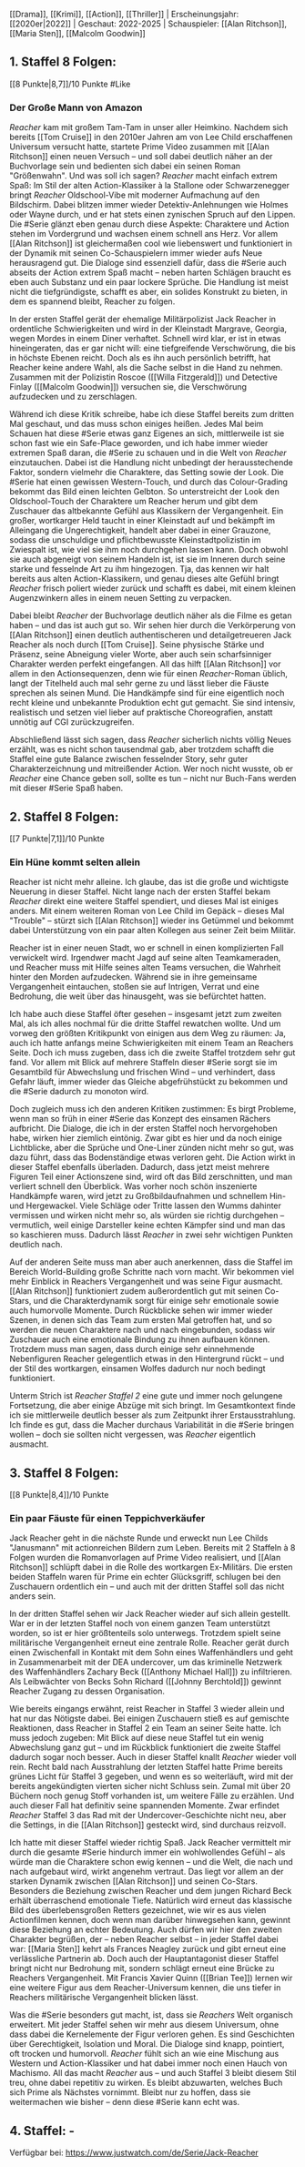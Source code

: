 
[[Drama]], [[Krimi]], [[Action]], [[Thriller]] | Erscheinungsjahr: [[2020er|2022]] | Geschaut: 2022-2025 | Schauspieler: [[Alan Ritchson]], [[Maria Sten]], [[Malcolm Goodwin]] 

## 1. Staffel 8 Folgen: 

[[8 Punkte|8,7]]/10 Punkte #Like


### Der Große Mann von Amazon

_Reacher_ kam mit großem Tam-Tam in unser aller Heimkino. Nachdem sich bereits [[Tom Cruise]] in den 2010er Jahren am von Lee Child erschaffenen Universum versucht hatte, startete Prime Video zusammen mit [[Alan Ritchson]] einen neuen Versuch – und soll dabei deutlich näher an der Buchvorlage sein und bedienten sich dabei ein seinen Roman "Größenwahn". Und was soll ich sagen? _Reacher_ macht einfach extrem Spaß: Im Stil der alten Action-Klassiker à la Stallone oder Schwarzenegger bringt _Reacher_ Oldschool-Vibe mit moderner Aufmachung auf den Bildschirm. Dabei blitzen immer wieder Detektiv-Anlehnungen wie Holmes oder Wayne durch, und er hat stets einen zynischen Spruch auf den Lippen. Die #Serie glänzt eben genau durch diese Aspekte: Charaktere und Action stehen im Vordergrund und wachsen einem schnell ans Herz. Vor allem [[Alan Ritchson]] ist gleichermaßen cool wie liebenswert und funktioniert in der Dynamik mit seinen Co-Schauspielern immer wieder aufs Neue herausragend gut. Die Dialoge sind essenziell dafür, dass die #Serie auch abseits der Action extrem Spaß macht – neben harten Schlägen braucht es eben auch Substanz und ein paar lockere Sprüche. Die Handlung ist meist nicht die tiefgründigste, schafft es aber, ein solides Konstrukt zu bieten, in dem es spannend bleibt, Reacher zu folgen.

In der ersten Staffel gerät der ehemalige Militärpolizist Jack Reacher in ordentliche Schwierigkeiten und wird in der Kleinstadt Margrave, Georgia, wegen Mordes in einem Diner verhaftet. Schnell wird klar, er ist in etwas hineingeraten, das er gar nicht will: eine tiefgreifende Verschwörung, die bis in höchste Ebenen reicht. Doch als es ihn auch persönlich betrifft, hat Reacher keine andere Wahl, als die Sache selbst in die Hand zu nehmen. Zusammen mit der Polizistin Roscoe ([[Willa Fitzgerald]]) und Detective Finlay ([[Malcolm Goodwin]]) versuchen sie, die Verschwörung aufzudecken und zu zerschlagen.

Während ich diese Kritik schreibe, habe ich diese Staffel bereits zum dritten Mal geschaut, und das muss schon einiges heißen. Jedes Mal beim Schauen hat diese #Serie etwas ganz Eigenes an sich, mittlerweile ist sie schon fast wie ein Safe-Place geworden, und ich habe immer wieder extremen Spaß daran, die #Serie zu schauen und in die Welt von _Reacher_ einzutauchen. Dabei ist die Handlung nicht unbedingt der herausstechende Faktor, sondern vielmehr die Charaktere, das Setting sowie der Look. Die #Serie hat einen gewissen Western-Touch, und durch das Colour-Grading bekommt das Bild einen leichten Gelbton. So unterstreicht der Look den Oldschool-Touch der Charaktere um Reacher herum und gibt dem Zuschauer das altbekannte Gefühl aus Klassikern der Vergangenheit. Ein großer, wortkarger Held taucht in einer Kleinstadt auf und bekämpft im Alleingang die Ungerechtigkeit, handelt aber dabei in einer Grauzone, sodass die unschuldige und pflichtbewusste Kleinstadtpolizistin im Zwiespalt ist, wie viel sie ihm noch durchgehen lassen kann. Doch obwohl sie auch abgeneigt von seinem Handeln ist, ist sie im Inneren durch seine starke und fesselnde Art zu ihm hingezogen. Tja, das kennen wir halt bereits aus alten Action-Klassikern, und genau dieses alte Gefühl bringt _Reacher_ frisch poliert wieder zurück und schafft es dabei, mit einem kleinen Augenzwinkern alles in einem neuen Setting zu verpacken.

Dabei bleibt _Reacher_ der Buchvorlage deutlich näher als die Filme es getan haben – und das ist auch gut so. Wir sehen hier durch die Verkörperung von [[Alan Ritchson]] einen deutlich authentischeren und detailgetreueren Jack Reacher als noch durch [[Tom Cruise]]. Seine physische Stärke und Präsenz, seine Abneigung vieler Worte, aber auch sein scharfsinniger Charakter werden perfekt eingefangen. All das hilft [[Alan Ritchson]] vor allem in den Actionsequenzen, denn wie für einen _Reacher_-Roman üblich, langt der Titelheld auch mal sehr gerne zu und lässt lieber die Fäuste sprechen als seinen Mund. Die Handkämpfe sind für eine eigentlich noch recht kleine und unbekannte Produktion echt gut gemacht. Sie sind intensiv, realistisch und setzen viel lieber auf praktische Choreografien, anstatt unnötig auf CGI zurückzugreifen.

Abschließend lässt sich sagen, dass _Reacher_ sicherlich nichts völlig Neues erzählt, was es nicht schon tausendmal gab, aber trotzdem schafft die Staffel eine gute Balance zwischen fesselnder Story, sehr guter Charakterzeichnung und mitreißender Action. Wer noch nicht wusste, ob er _Reacher_ eine Chance geben soll, sollte es tun – nicht nur Buch-Fans werden mit dieser #Serie Spaß haben.


## 2. Staffel 8 Folgen: 

[[7 Punkte|7,1]]/10 Punkte


### Ein Hüne kommt selten allein

Reacher ist nicht mehr alleine. Ich glaube, das ist die große und wichtigste Neuerung in dieser Staffel. Nicht lange nach der ersten Staffel bekam _Reacher_ direkt eine weitere Staffel spendiert, und dieses Mal ist einiges anders. Mit einem weiteren Roman von Lee Child im Gepäck – dieses Mal "Trouble" – stürzt sich [[Alan Ritchson]] wieder ins Getümmel und bekommt dabei Unterstützung von ein paar alten Kollegen aus seiner Zeit beim Militär.

Reacher ist in einer neuen Stadt, wo er schnell in einen komplizierten Fall verwickelt wird. Irgendwer macht Jagd auf seine alten Teamkameraden, und Reacher muss mit Hilfe seines alten Teams versuchen, die Wahrheit hinter den Morden aufzudecken. Während sie in ihre gemeinsame Vergangenheit eintauchen, stoßen sie auf Intrigen, Verrat und eine Bedrohung, die weit über das hinausgeht, was sie befürchtet hatten.

Ich habe auch diese Staffel öfter gesehen – insgesamt jetzt zum zweiten Mal, als ich alles nochmal für die dritte Staffel rewatchen wollte. Und um vorweg den größten Kritikpunkt von einigen aus dem Weg zu räumen: Ja, auch ich hatte anfangs meine Schwierigkeiten mit einem Team an Reachers Seite. Doch ich muss zugeben, dass ich die zweite Staffel trotzdem sehr gut fand. Vor allem mit Blick auf mehrere Staffeln dieser #Serie sorgt sie im Gesamtbild für Abwechslung und frischen Wind – und verhindert, dass Gefahr läuft, immer wieder das Gleiche abgefrühstückt zu bekommen und die #Serie dadurch zu monoton wird.

Doch zugleich muss ich den anderen Kritiken zustimmen: Es birgt Probleme, wenn man so früh in einer #Serie das Konzept des einsamen Rächers aufbricht. Die Dialoge, die ich in der ersten Staffel noch hervorgehoben habe, wirken hier ziemlich eintönig. Zwar gibt es hier und da noch einige Lichtblicke, aber die Sprüche und One-Liner zünden nicht mehr so gut, was dazu führt, dass das Bodenständige etwas verloren geht. Die Action wirkt in dieser Staffel ebenfalls überladen. Dadurch, dass jetzt meist mehrere Figuren Teil einer Actionszene sind, wird oft das Bild zerschnitten, und man verliert schnell den Überblick. Was vorher noch schön inszenierte Handkämpfe waren, wird jetzt zu Großbildaufnahmen und schnellem Hin- und Hergewackel. Viele Schläge oder Tritte lassen den Wumms dahinter vermissen und wirken nicht mehr so, als würden sie richtig durchgehen – vermutlich, weil einige Darsteller keine echten Kämpfer sind und man das so kaschieren muss. Dadurch lässt _Reacher_ in zwei sehr wichtigen Punkten deutlich nach.

Auf der anderen Seite muss man aber auch anerkennen, dass die Staffel im Bereich World-Building große Schritte nach vorn macht. Wir bekommen viel mehr Einblick in Reachers Vergangenheit und was seine Figur ausmacht. [[Alan Ritchson]] funktioniert zudem außerordentlich gut mit seinen Co-Stars, und die Charakterdynamik sorgt für einige sehr emotionale sowie auch humorvolle Momente. Durch Rückblicke sehen wir immer wieder Szenen, in denen sich das Team zum ersten Mal getroffen hat, und so werden die neuen Charaktere nach und nach eingebunden, sodass wir Zuschauer auch eine emotionale Bindung zu ihnen aufbauen können. Trotzdem muss man sagen, dass durch einige sehr einnehmende Nebenfiguren Reacher gelegentlich etwas in den Hintergrund rückt – und der Stil des wortkargen, einsamen Wolfes dadurch nur noch bedingt funktioniert.

Unterm Strich ist _Reacher Staffel 2_ eine gute und immer noch gelungene Fortsetzung, die aber einige Abzüge mit sich bringt. Im Gesamtkontext finde ich sie mittlerweile deutlich besser als zum Zeitpunkt ihrer Erstausstrahlung. Ich finde es gut, dass die Macher durchaus Variabilität in die #Serie bringen wollen – doch sie sollten nicht vergessen, was _Reacher_ eigentlich ausmacht.


## 3. Staffel 8 Folgen: 

[[8 Punkte|8,4]]/10 Punkte 


### Ein paar Fäuste für einen Teppichverkäufer

Jack Reacher geht in die nächste Runde und erweckt nun Lee Childs "Janusmann" mit actionreichen Bildern zum Leben. Bereits mit 2 Staffeln à 8 Folgen wurden die Romanvorlagen auf Prime Video realisiert, und [[Alan Ritchson]] schlüpft dabei in die Rolle des wortkargen Ex-Militärs. Die ersten beiden Staffeln waren für Prime ein echter Glücksgriff, schlugen bei den Zuschauern ordentlich ein – und auch mit der dritten Staffel soll das nicht anders sein. 

In der dritten Staffel sehen wir Jack Reacher wieder auf sich allein gestellt. War er in der letzten Staffel noch von einem ganzen Team unterstützt worden, so ist er hier größtenteils solo unterwegs. Trotzdem spielt seine militärische Vergangenheit erneut eine zentrale Rolle. Reacher gerät durch einen Zwischenfall in Kontakt mit dem Sohn eines Waffenhändlers und geht in Zusammenarbeit mit der DEA undercover, um das kriminelle Netzwerk des Waffenhändlers Zachary Beck ([[Anthony Michael Hall]]) zu infiltrieren. Als Leibwächter von Becks Sohn Richard ([[Johnny Berchtold]]) gewinnt Reacher Zugang zu dessen Organisation.

Wie bereits eingangs erwähnt, reist Reacher in Staffel 3 wieder allein und hat nur das Nötigste dabei. Bei einigen Zuschauern stieß es auf gemischte Reaktionen, dass Reacher in Staffel 2 ein Team an seiner Seite hatte. Ich muss jedoch zugeben: Mit Blick auf diese neue Staffel tut ein wenig Abwechslung ganz gut – und im Rückblick funktioniert die zweite Staffel dadurch sogar noch besser. Auch in dieser Staffel knallt _Reacher_ wieder voll rein. Recht bald nach Ausstrahlung der letzten Staffel hatte Prime bereits grünes Licht für Staffel 3 gegeben, und wenn es so weiterläuft, wird mit der bereits angekündigten vierten sicher nicht Schluss sein. Zumal mit über 20 Büchern noch genug Stoff vorhanden ist, um weitere Fälle zu erzählen. Und auch dieser Fall hat definitiv seine spannenden Momente. Zwar erfindet _Reacher_ Staffel 3 das Rad mit der Undercover-Geschichte nicht neu, aber die Settings, in die [[Alan Ritchson]] gesteckt wird, sind durchaus reizvoll.

Ich hatte mit dieser Staffel wieder richtig Spaß. Jack Reacher vermittelt mir durch die gesamte #Serie hindurch immer ein wohlwollendes Gefühl – als würde man die Charaktere schon ewig kennen – und die Welt, die nach und nach aufgebaut wird, wirkt angenehm vertraut. Das liegt vor allem an der starken Dynamik zwischen [[Alan Ritchson]] und seinen Co-Stars. Besonders die Beziehung zwischen Reacher und dem jungen Richard Beck erhält überraschend emotionale Tiefe. Natürlich wird erneut das klassische Bild des überlebensgroßen Retters gezeichnet, wie wir es aus vielen Actionfilmen kennen, doch wenn man darüber hinwegsehen kann, gewinnt diese Beziehung an echter Bedeutung. Auch dürfen wir hier den zweiten Charakter begrüßen, der – neben Reacher selbst – in jeder Staffel dabei war: [[Maria Sten]] kehrt als Frances Neagley zurück und gibt erneut eine verlässliche Partnerin ab. Doch auch der Hauptantagonist dieser Staffel bringt nicht nur Bedrohung mit, sondern schlägt erneut eine Brücke zu Reachers Vergangenheit. Mit Francis Xavier Quinn ([[Brian Tee]]) lernen wir eine weitere Figur aus dem Reacher-Universum kennen, die uns tiefer in Reachers militärische Vergangenheit blicken lässt.

Was die #Serie besonders gut macht, ist, dass sie _Reachers_ Welt organisch erweitert. Mit jeder Staffel sehen wir mehr aus diesem Universum, ohne dass dabei die Kernelemente der Figur verloren gehen. Es sind Geschichten über Gerechtigkeit, Isolation und Moral. Die Dialoge sind knapp, pointiert, oft trocken und humorvoll. _Reacher_ fühlt sich an wie eine Mischung aus Western und Action-Klassiker und hat dabei immer noch einen Hauch von Machismo. All das macht _Reacher_ aus – und auch Staffel 3 bleibt diesem Stil treu, ohne dabei repetitiv zu wirken. Es bleibt abzuwarten, welches Buch sich Prime als Nächstes vornimmt. Bleibt nur zu hoffen, dass sie weitermachen wie bisher – denn diese #Serie kann echt was.


## 4. Staffel: -

Verfügbar bei: https://www.justwatch.com/de/Serie/Jack-Reacher